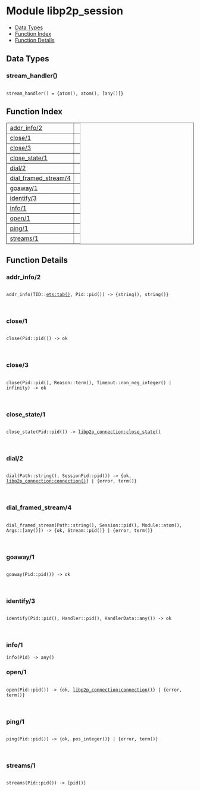 

# Module libp2p_session #
* [Data Types](#types)
* [Function Index](#index)
* [Function Details](#functions)

<a name="types"></a>

## Data Types ##




### <a name="type-stream_handler">stream_handler()</a> ###


<pre><code>
stream_handler() = {atom(), atom(), [any()]}
</code></pre>

<a name="index"></a>

## Function Index ##


<table width="100%" border="1" cellspacing="0" cellpadding="2" summary="function index"><tr><td valign="top"><a href="#addr_info-2">addr_info/2</a></td><td></td></tr><tr><td valign="top"><a href="#close-1">close/1</a></td><td></td></tr><tr><td valign="top"><a href="#close-3">close/3</a></td><td></td></tr><tr><td valign="top"><a href="#close_state-1">close_state/1</a></td><td></td></tr><tr><td valign="top"><a href="#dial-2">dial/2</a></td><td></td></tr><tr><td valign="top"><a href="#dial_framed_stream-4">dial_framed_stream/4</a></td><td></td></tr><tr><td valign="top"><a href="#goaway-1">goaway/1</a></td><td></td></tr><tr><td valign="top"><a href="#identify-3">identify/3</a></td><td></td></tr><tr><td valign="top"><a href="#info-1">info/1</a></td><td></td></tr><tr><td valign="top"><a href="#open-1">open/1</a></td><td></td></tr><tr><td valign="top"><a href="#ping-1">ping/1</a></td><td></td></tr><tr><td valign="top"><a href="#streams-1">streams/1</a></td><td></td></tr></table>


<a name="functions"></a>

## Function Details ##

<a name="addr_info-2"></a>

### addr_info/2 ###

<pre><code>
addr_info(TID::<a href="ets.md#type-tab">ets:tab()</a>, Pid::pid()) -&gt; {string(), string()}
</code></pre>
<br />

<a name="close-1"></a>

### close/1 ###

<pre><code>
close(Pid::pid()) -&gt; ok
</code></pre>
<br />

<a name="close-3"></a>

### close/3 ###

<pre><code>
close(Pid::pid(), Reason::term(), Timeout::non_neg_integer() | infinity) -&gt; ok
</code></pre>
<br />

<a name="close_state-1"></a>

### close_state/1 ###

<pre><code>
close_state(Pid::pid()) -&gt; <a href="libp2p_connection.md#type-close_state">libp2p_connection:close_state()</a>
</code></pre>
<br />

<a name="dial-2"></a>

### dial/2 ###

<pre><code>
dial(Path::string(), SessionPid::pid()) -&gt; {ok, <a href="libp2p_connection.md#type-connection">libp2p_connection:connection()</a>} | {error, term()}
</code></pre>
<br />

<a name="dial_framed_stream-4"></a>

### dial_framed_stream/4 ###

<pre><code>
dial_framed_stream(Path::string(), Session::pid(), Module::atom(), Args::[any()]) -&gt; {ok, Stream::pid()} | {error, term()}
</code></pre>
<br />

<a name="goaway-1"></a>

### goaway/1 ###

<pre><code>
goaway(Pid::pid()) -&gt; ok
</code></pre>
<br />

<a name="identify-3"></a>

### identify/3 ###

<pre><code>
identify(Pid::pid(), Handler::pid(), HandlerData::any()) -&gt; ok
</code></pre>
<br />

<a name="info-1"></a>

### info/1 ###

`info(Pid) -> any()`

<a name="open-1"></a>

### open/1 ###

<pre><code>
open(Pid::pid()) -&gt; {ok, <a href="libp2p_connection.md#type-connection">libp2p_connection:connection()</a>} | {error, term()}
</code></pre>
<br />

<a name="ping-1"></a>

### ping/1 ###

<pre><code>
ping(Pid::pid()) -&gt; {ok, pos_integer()} | {error, term()}
</code></pre>
<br />

<a name="streams-1"></a>

### streams/1 ###

<pre><code>
streams(Pid::pid()) -&gt; [pid()]
</code></pre>
<br />

